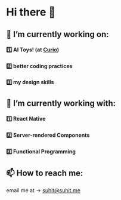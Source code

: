 # Hi there 👋
## 🔭 I’m currently working on:
#### 1️⃣ AI Toys! (at [Curio](heycurio.com))
#### 2️⃣ better coding practices
#### 3️⃣ my design skills

## 🌱 I’m currently working with:
#### 1️⃣ React Native
#### 2️⃣ Server-rendered Components
#### 3️⃣ Functional Programming

## 📫 How to reach me:
email me at -> suhit@suhit.me
